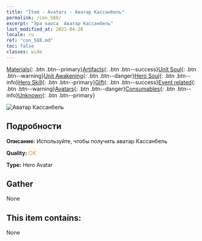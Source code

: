 ```yaml
---
title: "Item - Avatars - Аватар Кассанбель"
permalink: /con_588/
excerpt: "Эра хаоса  Аватар Кассанбель"
last_modified_at: 2021-04-28
locale: ru
ref: "con_588.md"
toc: false
classes: wide
---
```

 [Materials](/ItemsRU/){: .btn .btn--primary}[Artifacts](/ItemsRU/Artifacts/){: .btn .btn--success}[Unit Soul](/ItemsRU/UnitSoul/){: .btn .btn--warning}[Unit Awakening](/ItemsRU/UnitAwakening/){: .btn .btn--danger}[Hero Soul](/ItemsRU/HeroSoul/){: .btn .btn--info}[Hero Skill](/ItemsRU/HeroSkill/){: .btn .btn--primary}[Gift](/ItemsRU/Gift/){: .btn .btn--success}[Event related](/ItemsRU/Events/){: .btn .btn--warning}[Avatars](/ItemsRU/Avatars/){: .btn .btn--danger}[Consumables](/ItemsRU/Consumables/){: .btn .btn--info}[Unknown](/ItemsRU/Unknown/){: .btn .btn--primary}

 ![Аватар Кассанбель](/images/h/h_Cassanbel2.jpg)

## Подробности
 **Описание:** Используйте, чтобы получить аватар Кассанбель

 **Quality:** <span style="color: #FF8C00">OK</span>

 **Type:** Hero Avatar

## Gather

  None

## This item contains:

  None

